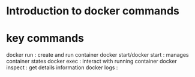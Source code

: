 # Introduction to docker commands

# key commands

docker run : create and run container
docker start/docker start : manages container states
docker exec : interact with running container
docker inspect : get details information
docker logs : 
